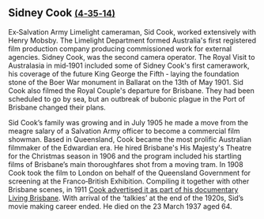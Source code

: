 ## Sidney Cook <small>[(4‑35‑14)](https://brisbane.discovereverafter.com/profile/31799328 "Go to Memorial Information" )</small>

Ex‑Salvation Army Limelight cameraman, Sid Cook, worked extensively with Henry Mobsby. The Limelight Department formed Australia's first registered film production company producing commissioned work for external agencies. Sidney Cook, was the second camera operator. The Royal Visit to Australasia in mid‑1901 included some of Sidney Cook's first camerawork, his coverage of the future King George the Fifth ‑ laying the foundation stone of the Boer War monument in Ballarat on the 13th of May 1901. Sid Cook also filmed the Royal Couple's departure for Brisbane. They had been scheduled to go by sea, but an outbreak of bubonic plague in the Port of Brisbane changed their plans. 

Sid Cook’s family was growing and in July 1905 he made a move from the meagre salary of a Salvation Army officer to become a commercial film showman. Based in Queensland, Cook became the most prolific Australian filmmaker of the Edwardian era. He hired Brisbane's His Majesty's Theatre for the Christmas season in 1906 and the program included his startling films of Brisbane’s main thoroughfares shot from a moving tram. In 1908 Cook took the film to London on behalf of the Queensland Government for screening at the Franco‑British Exhibition. Compiling it together with other Brisbane scenes, in 1911 [Cook advertised it as part of his documentary Living Brisbane](https://trove.nla.gov.au/newspaper/article/19690464?searchTerm=cook). With arrival of the ‘talkies’ at the end of the 1920s, Sid’s movie making career ended. He died on the 23 March 1937 aged 64.
